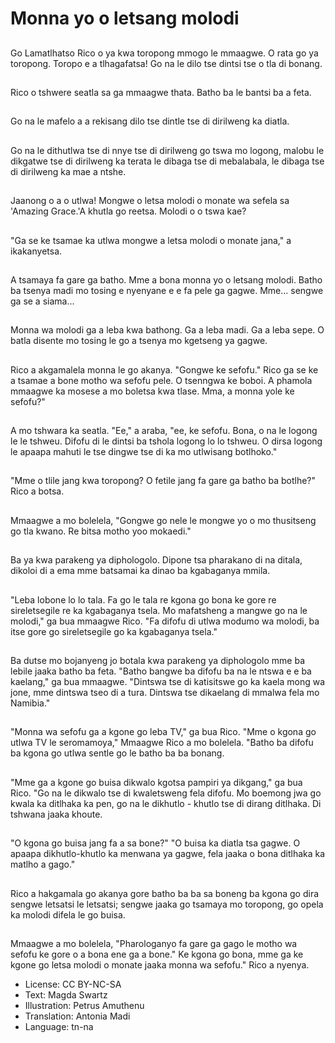 # Monna yo o letsang molodi

##
Go Lamatlhatso Rico o ya kwa toropong mmogo le mmaagwe. O rata go ya toropong. Toropo e a tlhagafatsa! Go na le dilo tse dintsi tse o tla di bonang.

##
Rico o tshwere seatla sa ga mmaagwe thata. Batho ba le bantsi ba a feta.

##
Go na le mafelo a a rekisang dilo tse dintle tse di dirilweng ka diatla.

##
Go na le dithutlwa tse di nnye tse di dirilweng go tswa mo logong, malobu le dikgatwe tse di dirilweng ka terata le dibaga tse di mebalabala, le dibaga tse di dirilweng ka mae a ntshe.

##
Jaanong o a o utlwa! Mongwe o letsa molodi o monate wa sefela sa 'Amazing Grace.'A khutla go reetsa. Molodi o o tswa kae?

##
"Ga se ke tsamae ka utlwa mongwe a letsa molodi o monate jana," a ikakanyetsa.

##
A tsamaya fa gare ga batho. Mme a bona monna yo o letsang molodi. Batho ba tsenya madi mo tosing e nyenyane e e fa pele ga gagwe. Mme... sengwe ga se a siama...

##
Monna wa molodi ga a leba kwa bathong. Ga a leba madi. Ga a leba sepe. O batla disente mo tosing le go a tsenya mo kgetseng ya gagwe.

##
Rico a akgamalela monna le go akanya. "Gongwe ke sefofu." Rico ga se ke a tsamae a bone motho wa sefofu pele. O tsenngwa ke boboi. A phamola mmaagwe ka mosese a mo boletsa kwa tlase. Mma, a monna yole ke sefofu?"

##
A mo tshwara ka seatla. "Ee," a araba, "ee, ke sefofu. Bona, o na le logong le le tshweu. Difofu di le dintsi ba tshola logong lo lo tshweu. O dirsa logong le apaapa mahuti le tse dingwe tse di ka mo utlwisang botlhoko."

##
"Mme o tlile jang kwa toropong? O fetile jang fa gare ga batho ba botlhe?" Rico a botsa.

##
Mmaagwe a mo bolelela, "Gongwe go nele le mongwe yo o mo thusitseng go tla kwano. Re bitsa motho yoo mokaedi."

##
Ba ya kwa parakeng ya diphologolo. Dipone tsa pharakano di na ditala, dikoloi di a ema mme batsamai ka dinao ba kgabaganya mmila.

##
"Leba lobone lo lo tala. Fa go le tala re kgona go bona ke gore re sireletsegile re ka kgabaganya tsela. Mo mafatsheng a mangwe go na le molodi," ga bua mmaagwe Rico. "Fa difofu di utlwa modumo wa molodi, ba itse gore go sireletsegile go ka kgabaganya tsela."

##
Ba dutse mo bojanyeng jo botala kwa parakeng ya diphologolo mme ba lebile jaaka batho ba feta. "Batho bangwe ba difofu ba na le ntswa e e ba kaelang," ga bua mmaagwe. "Dintswa tse di katisitswe go ka kaela mong wa jone, mme dintswa tseo di a tura. Dintswa tse dikaelang di mmalwa fela mo Namibia."

##
"Monna wa sefofu ga a kgone go leba TV," ga bua Rico. "Mme o kgona go utlwa TV le seromamoya," Mmaagwe Rico a mo bolelela. "Batho ba difofu ba kgona go utlwa sentle go le batho ba ba bonang.

##
"Mme ga a kgone go buisa dikwalo kgotsa pampiri ya dikgang," ga bua Rico. "Go na le dikwalo tse di kwaletsweng fela difofu. Mo boemong jwa go kwala ka ditlhaka ka pen, go na le dikhutlo - khutlo tse di dirang ditlhaka. Di tshwana jaaka khoute.

##
"O kgona go buisa jang fa a sa bone?" "O buisa ka diatla tsa gagwe. O apaapa dikhutlo-khutlo ka menwana ya gagwe, fela jaaka o bona ditlhaka ka matlho a gago."

##
Rico a hakgamala go akanya gore batho ba ba sa boneng ba kgona go dira sengwe letsatsi le letsatsi; sengwe jaaka go tsamaya mo toropong, go opela ka molodi difela le go buisa.

##
Mmaagwe a mo bolelela, "Pharologanyo fa gare ga gago le motho wa sefofu ke gore o a bona ene ga a bone." Ke kgona go bona, mme ga ke kgone go letsa molodi o monate jaaka monna wa sefofu." Rico a nyenya.

* License: CC BY-NC-SA
* Text: Magda Swartz
* Illustration: Petrus Amuthenu
* Translation: Antonia Madi
* Language: tn-na
